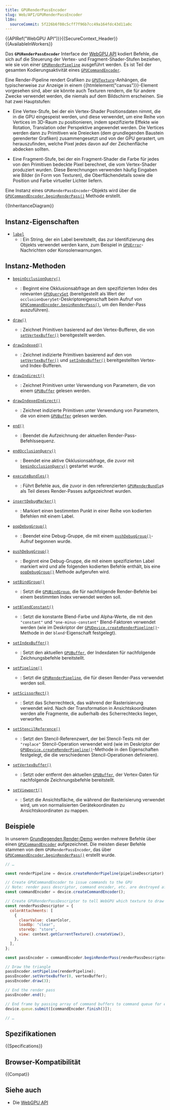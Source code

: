 ```yaml
---
title: GPURenderPassEncoder
slug: Web/API/GPURenderPassEncoder
l10n:
  sourceCommit: 5f226b6f08c5cff7f96b7cc49a164fdc43d11a0c
---
```


{{APIRef("WebGPU API")}}{{SecureContext_Header}}{{AvailableInWorkers}}

Das **`GPURenderPassEncoder`** Interface der [WebGPU API](/de/docs/Web/API/WebGPU_API) kodiert Befehle, die sich auf die Steuerung der Vertex- und Fragment-Shader-Stufen beziehen, wie sie von einer [`GPURenderPipeline`](/de/docs/Web/API/GPURenderPipeline) ausgeführt werden. Es ist Teil der gesamten Kodierungsaktivität eines [`GPUCommandEncoder`](/de/docs/Web/API/GPUCommandEncoder).

Eine Render-Pipeline rendert Grafiken zu [`GPUTexture`](/de/docs/Web/API/GPUTexture)-Anhängen, die typischerweise zur Anzeige in einem {{htmlelement("canvas")}}-Element vorgesehen sind, aber sie könnte auch Texturen rendern, die für andere Zwecke verwendet werden, die niemals auf dem Bildschirm erscheinen. Sie hat zwei Hauptstufen:

- Eine Vertex-Stufe, bei der ein Vertex-Shader Positionsdaten nimmt, die in die GPU eingespeist werden, und diese verwendet, um eine Reihe von Vertices im 3D-Raum zu positionieren, indem spezifizierte Effekte wie Rotation, Translation oder Perspektive angewendet werden. Die Vertices werden dann zu Primitiven wie Dreiecken (dem grundlegenden Baustein gerenderter Grafiken) zusammengesetzt und von der GPU gerastert, um herauszufinden, welche Pixel jedes davon auf der Zeichenfläche abdecken sollten.

- Eine Fragment-Stufe, bei der ein Fragment-Shader die Farbe für jedes von den Primitiven bedeckte Pixel berechnet, die vom Vertex-Shader produziert wurden. Diese Berechnungen verwenden häufig Eingaben wie Bilder (in Form von Texturen), die Oberflächendetails sowie die Position und Farbe virtueller Lichter liefern.

Eine Instanz eines `GPURenderPassEncoder`-Objekts wird über die [`GPUCommandEncoder.beginRenderPass()`](/de/docs/Web/API/GPUCommandEncoder/beginRenderPass) Methode erstellt.

{{InheritanceDiagram}}

## Instanz-Eigenschaften

- [`label`](/de/docs/Web/API/GPURenderPassEncoder/label)
  - : Ein String, der ein Label bereitstellt, das zur Identifizierung des Objekts verwendet werden kann, zum Beispiel in [`GPUError`](/de/docs/Web/API/GPUError)-Nachrichten oder Konsolenwarnungen.

## Instanz-Methoden

- [`beginOcclusionQuery()`](/de/docs/Web/API/GPURenderPassEncoder/beginOcclusionQuery)
  - : Beginnt eine Okklusionsabfrage an dem spezifizierten Index des relevanten [`GPUQuerySet`](/de/docs/Web/API/GPUQuerySet) (bereitgestellt als Wert der `occlusionQuerySet`-Deskriptoreigenschaft beim Aufruf von [`GPUCommandEncoder.beginRenderPass()`](/de/docs/Web/API/GPUCommandEncoder/beginRenderPass), um den Render-Pass auszuführen).
- [`draw()`](/de/docs/Web/API/GPURenderPassEncoder/draw)
  - : Zeichnet Primitiven basierend auf den Vertex-Bufferen, die von [`setVertexBuffer()`](/de/docs/Web/API/GPURenderPassEncoder/setVertexBuffer) bereitgestellt werden.
- [`drawIndexed()`](/de/docs/Web/API/GPURenderPassEncoder/drawIndexed)
  - : Zeichnet indizierte Primitiven basierend auf den von [`setVertexBuffer()`](/de/docs/Web/API/GPURenderPassEncoder/setVertexBuffer) und [`setIndexBuffer()`](/de/docs/Web/API/GPURenderPassEncoder/setIndexBuffer) bereitgestellten Vertex- und Index-Bufferen.
- [`drawIndirect()`](/de/docs/Web/API/GPURenderPassEncoder/drawIndirect)
  - : Zeichnet Primitiven unter Verwendung von Parametern, die von einem [`GPUBuffer`](/de/docs/Web/API/GPUBuffer) gelesen werden.
- [`drawIndexedIndirect()`](/de/docs/Web/API/GPURenderPassEncoder/drawIndexedIndirect)

  - : Zeichnet indizierte Primitiven unter Verwendung von Parametern, die von einem [`GPUBuffer`](/de/docs/Web/API/GPUBuffer) gelesen werden.

- [`end()`](/de/docs/Web/API/GPURenderPassEncoder/end)
  - : Beendet die Aufzeichnung der aktuellen Render-Pass-Befehlssequenz.
- [`endOcclusionQuery()`](/de/docs/Web/API/GPURenderPassEncoder/endOcclusionQuery)
  - : Beendet eine aktive Okklusionsabfrage, die zuvor mit [`beginOcclusionQuery()`](/de/docs/Web/API/GPURenderPassEncoder/beginOcclusionQuery) gestartet wurde.
- [`executeBundles()`](/de/docs/Web/API/GPURenderPassEncoder/executeBundles)
  - : Führt Befehle aus, die zuvor in den referenzierten [`GPURenderBundle`](/de/docs/Web/API/GPURenderBundle)s als Teil dieses Render-Passes aufgezeichnet wurden.
- [`insertDebugMarker()`](/de/docs/Web/API/GPURenderPassEncoder/insertDebugMarker)
  - : Markiert einen bestimmten Punkt in einer Reihe von kodierten Befehlen mit einem Label.
- [`popDebugGroup()`](/de/docs/Web/API/GPURenderPassEncoder/popDebugGroup)
  - : Beendet eine Debug-Gruppe, die mit einem [`pushDebugGroup()`](/de/docs/Web/API/GPURenderPassEncoder/pushDebugGroup)-Aufruf begonnen wurde.
- [`pushDebugGroup()`](/de/docs/Web/API/GPURenderPassEncoder/pushDebugGroup)
  - : Beginnt eine Debug-Gruppe, die mit einem spezifizierten Label markiert wird und alle folgenden kodierten Befehle enthält, bis eine [`popDebugGroup()`](/de/docs/Web/API/GPURenderPassEncoder/popDebugGroup) Methode aufgerufen wird.
- [`setBindGroup()`](/de/docs/Web/API/GPURenderPassEncoder/setBindGroup)
  - : Setzt die [`GPUBindGroup`](/de/docs/Web/API/GPUBindGroup), die für nachfolgende Render-Befehle bei einem bestimmten Index verwendet werden soll.
- [`setBlendConstant()`](/de/docs/Web/API/GPURenderPassEncoder/setBlendConstant)

  - : Setzt die konstante Blend-Farbe und Alpha-Werte, die mit den `"constant"` und `"one-minus-constant"` Blend-Faktoren verwendet werden (wie im Deskriptor der [`GPUDevice.createRenderPipeline()`](/de/docs/Web/API/GPUDevice/createRenderPipeline)-Methode in der `blend`-Eigenschaft festgelegt).

- [`setIndexBuffer()`](/de/docs/Web/API/GPURenderPassEncoder/setIndexBuffer)

  - : Setzt den aktuellen [`GPUBuffer`](/de/docs/Web/API/GPUBuffer), der Indexdaten für nachfolgende Zeichnungsbefehle bereitstellt.

- [`setPipeline()`](/de/docs/Web/API/GPURenderPassEncoder/setPipeline)
  - : Setzt die [`GPURenderPipeline`](/de/docs/Web/API/GPURenderPipeline), die für diesen Render-Pass verwendet werden soll.
- [`setScissorRect()`](/de/docs/Web/API/GPURenderPassEncoder/setScissorRect)
  - : Setzt das Scherrechteck, das während der Rasterisierung verwendet wird. Nach der Transformation in Ansichtskoordinaten werden alle Fragmente, die außerhalb des Scherrechtecks liegen, verworfen.
- [`setStencilReference()`](/de/docs/Web/API/GPURenderPassEncoder/setStencilReference)

  - : Setzt den Stencil-Referenzwert, der bei Stencil-Tests mit der `"replace"` Stencil-Operation verwendet wird (wie im Deskriptor der [`GPUDevice.createRenderPipeline()`](/de/docs/Web/API/GPUDevice/createRenderPipeline)-Methode in den Eigenschaften festgelegt, die die verschiedenen Stencil-Operationen definieren).

- [`setVertexBuffer()`](/de/docs/Web/API/GPURenderPassEncoder/setVertexBuffer)
  - : Setzt oder entfernt den aktuellen [`GPUBuffer`](/de/docs/Web/API/GPUBuffer), der Vertex-Daten für nachfolgende Zeichnungsbefehle bereitstellt.
- [`setViewport()`](/de/docs/Web/API/GPURenderPassEncoder/setViewport)
  - : Setzt die Ansichtsfläche, die während der Rasterisierung verwendet wird, um von normalisierten Gerätekoordinaten zu Ansichtskoordinaten zu mappen.

## Beispiele

In unserem [Grundlegenden Render-Demo](https://mdn.github.io/dom-examples/webgpu-render-demo/) werden mehrere Befehle über einen [`GPUCommandEncoder`](/de/docs/Web/API/GPUCommandEncoder) aufgezeichnet. Die meisten dieser Befehle stammen von dem `GPURenderPassEncoder`, das über [`GPUCommandEncoder.beginRenderPass()`](/de/docs/Web/API/GPUCommandEncoder/beginRenderPass) erstellt wurde.

```js
// …

const renderPipeline = device.createRenderPipeline(pipelineDescriptor);

// Create GPUCommandEncoder to issue commands to the GPU
// Note: render pass descriptor, command encoder, etc. are destroyed after use, fresh one needed for each frame.
const commandEncoder = device.createCommandEncoder();

// Create GPURenderPassDescriptor to tell WebGPU which texture to draw into, then initiate render pass
const renderPassDescriptor = {
  colorAttachments: [
    {
      clearValue: clearColor,
      loadOp: "clear",
      storeOp: "store",
      view: context.getCurrentTexture().createView(),
    },
  ],
};

const passEncoder = commandEncoder.beginRenderPass(renderPassDescriptor);

// Draw the triangle
passEncoder.setPipeline(renderPipeline);
passEncoder.setVertexBuffer(0, vertexBuffer);
passEncoder.draw(3);

// End the render pass
passEncoder.end();

// End frame by passing array of command buffers to command queue for execution
device.queue.submit([commandEncoder.finish()]);

// …
```

## Spezifikationen

{{Specifications}}

## Browser-Kompatibilität

{{Compat}}

## Siehe auch

- Die [WebGPU API](/de/docs/Web/API/WebGPU_API)
